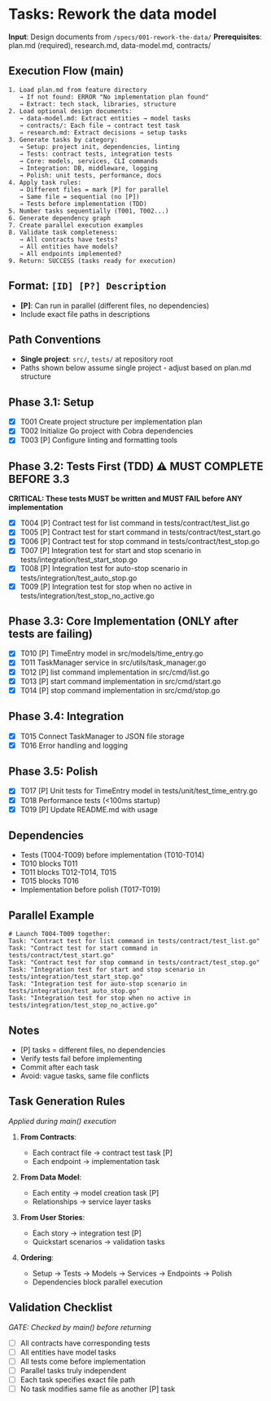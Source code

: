 # Tasks: Rework the data model

**Input**: Design documents from `/specs/001-rework-the-data/`
**Prerequisites**: plan.md (required), research.md, data-model.md, contracts/

## Execution Flow (main)
```
1. Load plan.md from feature directory
   → If not found: ERROR "No implementation plan found"
   → Extract: tech stack, libraries, structure
2. Load optional design documents:
   → data-model.md: Extract entities → model tasks
   → contracts/: Each file → contract test task
   → research.md: Extract decisions → setup tasks
3. Generate tasks by category:
   → Setup: project init, dependencies, linting
   → Tests: contract tests, integration tests
   → Core: models, services, CLI commands
   → Integration: DB, middleware, logging
   → Polish: unit tests, performance, docs
4. Apply task rules:
   → Different files = mark [P] for parallel
   → Same file = sequential (no [P])
   → Tests before implementation (TDD)
5. Number tasks sequentially (T001, T002...)
6. Generate dependency graph
7. Create parallel execution examples
8. Validate task completeness:
   → All contracts have tests?
   → All entities have models?
   → All endpoints implemented?
9. Return: SUCCESS (tasks ready for execution)
```

## Format: `[ID] [P?] Description`
- **[P]**: Can run in parallel (different files, no dependencies)
- Include exact file paths in descriptions

## Path Conventions
- **Single project**: `src/`, `tests/` at repository root
- Paths shown below assume single project - adjust based on plan.md structure

## Phase 3.1: Setup
- [X] T001 Create project structure per implementation plan
- [X] T002 Initialize Go project with Cobra dependencies
- [X] T003 [P] Configure linting and formatting tools

## Phase 3.2: Tests First (TDD) ⚠️ MUST COMPLETE BEFORE 3.3
**CRITICAL: These tests MUST be written and MUST FAIL before ANY implementation**
- [X] T004 [P] Contract test for list command in tests/contract/test_list.go
- [X] T005 [P] Contract test for start command in tests/contract/test_start.go
- [X] T006 [P] Contract test for stop command in tests/contract/test_stop.go
- [X] T007 [P] Integration test for start and stop scenario in tests/integration/test_start_stop.go
- [X] T008 [P] Integration test for auto-stop scenario in tests/integration/test_auto_stop.go
- [X] T009 [P] Integration test for stop when no active in tests/integration/test_stop_no_active.go

## Phase 3.3: Core Implementation (ONLY after tests are failing)
- [X] T010 [P] TimeEntry model in src/models/time_entry.go
- [X] T011 TaskManager service in src/utils/task_manager.go
- [X] T012 [P] list command implementation in src/cmd/list.go
- [X] T013 [P] start command implementation in src/cmd/start.go
- [X] T014 [P] stop command implementation in src/cmd/stop.go

## Phase 3.4: Integration
- [X] T015 Connect TaskManager to JSON file storage
- [X] T016 Error handling and logging

## Phase 3.5: Polish
- [X] T017 [P] Unit tests for TimeEntry model in tests/unit/test_time_entry.go
- [X] T018 Performance tests (<100ms startup)
- [X] T019 [P] Update README.md with usage

## Dependencies
- Tests (T004-T009) before implementation (T010-T014)
- T010 blocks T011
- T011 blocks T012-T014, T015
- T015 blocks T016
- Implementation before polish (T017-T019)

## Parallel Example
```
# Launch T004-T009 together:
Task: "Contract test for list command in tests/contract/test_list.go"
Task: "Contract test for start command in tests/contract/test_start.go"
Task: "Contract test for stop command in tests/contract/test_stop.go"
Task: "Integration test for start and stop scenario in tests/integration/test_start_stop.go"
Task: "Integration test for auto-stop scenario in tests/integration/test_auto_stop.go"
Task: "Integration test for stop when no active in tests/integration/test_stop_no_active.go"
```

## Notes
- [P] tasks = different files, no dependencies
- Verify tests fail before implementing
- Commit after each task
- Avoid: vague tasks, same file conflicts

## Task Generation Rules
*Applied during main() execution*

1. **From Contracts**:
   - Each contract file → contract test task [P]
   - Each endpoint → implementation task
   
2. **From Data Model**:
   - Each entity → model creation task [P]
   - Relationships → service layer tasks
   
3. **From User Stories**:
   - Each story → integration test [P]
   - Quickstart scenarios → validation tasks

4. **Ordering**:
   - Setup → Tests → Models → Services → Endpoints → Polish
   - Dependencies block parallel execution

## Validation Checklist
*GATE: Checked by main() before returning*

- [ ] All contracts have corresponding tests
- [ ] All entities have model tasks
- [ ] All tests come before implementation
- [ ] Parallel tasks truly independent
- [ ] Each task specifies exact file path
- [ ] No task modifies same file as another [P] task